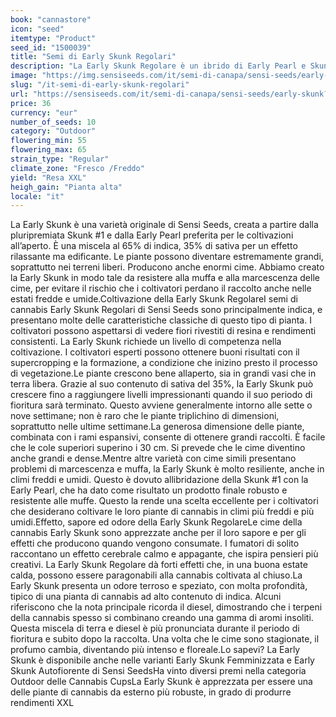 ```yaml
---
book: "cannastore"
icon: "seed"
itemtype: "Product"
seed_id: "1500039"
title: "Semi di Early Skunk Regolari"
description: "La Early Skunk Regolare è un ibrido di Early Pearl e Skunk #1. Questa miscela 35% sativa/65% indica è adatta alla coltivazione all’aperto. Rendimento XXL."
image: "https://img.sensiseeds.com/it/semi-di-canapa/sensi-seeds/early-skunk-image.png"
slug: "/it-semi-di-early-skunk-regolari"
url: "https://sensiseeds.com/it/semi-di-canapa/sensi-seeds/early-skunk?a_aid=cannastore"
price: 36
currency: "eur"
number_of_seeds: 10
category: "Outdoor"
flowering_min: 55
flowering_max: 65
strain_type: "Regular"
climate_zone: "Fresco /Freddo"
yield: "Resa XXL"
heigh_gain: "Pianta alta"
locale: "it"
---
```

La Early Skunk è una varietà originale di Sensi Seeds, creata a partire dalla pluripremiata Skunk #1 e dalla Early Pearl preferita per le coltivazioni all’aperto. È una miscela al 65% di indica, 35% di sativa per un effetto rilassante ma edificante. Le piante possono diventare estremamente grandi, soprattutto nei terreni liberi. Producono anche enormi cime. Abbiamo creato la Early Skunk in modo tale da resistere alla muffa e alla marcescenza delle cime, per evitare il rischio che i coltivatori perdano il raccolto anche nelle estati fredde e umide.Coltivazione della Early Skunk RegolareI semi di cannabis Early Skunk Regolari di Sensi Seeds sono principalmente indica, e presentano molte delle caratteristiche classiche di questo tipo di pianta. I coltivatori possono aspettarsi di vedere fiori rivestiti di resina e rendimenti consistenti. La Early Skunk richiede un livello di competenza nella coltivazione. I coltivatori esperti possono ottenere buoni risultati con il supercropping e la formazione, a condizione che inizino presto il processo di vegetazione.Le piante crescono bene allaperto, sia in grandi vasi che in terra libera. Grazie al suo contenuto di sativa del 35%, la Early Skunk può crescere fino a raggiungere livelli impressionanti quando il suo periodo di fioritura sarà terminato. Questo avviene generalmente intorno alle sette o nove settimane; non è raro che le piante triplichino di dimensioni, soprattutto nelle ultime settimane.La generosa dimensione delle piante, combinata con i rami espansivi, consente di ottenere grandi raccolti. È facile che le cole superiori superino i 30 cm. Si prevede che le cime diventino anche grandi e dense.Mentre altre varietà con cime simili presentano problemi di marcescenza e muffa, la Early Skunk è molto resiliente, anche in climi freddi e umidi. Questo è dovuto allibridazione della Skunk #1 con la Early Pearl, che ha dato come risultato un prodotto finale robusto e resistente alle muffe. Questo la rende una scelta eccellente per i coltivatori che desiderano coltivare le loro piante di cannabis in climi più freddi e più umidi.Effetto, sapore ed odore della Early Skunk RegolareLe cime della cannabis Early Skunk sono apprezzate anche per il loro sapore e per gli effetti che producono quando vengono consumate. I fumatori di solito raccontano un effetto cerebrale calmo e appagante, che ispira pensieri più creativi. La Early Skunk Regolare dà forti effetti che, in una buona estate calda, possono essere paragonabili alla cannabis coltivata al chiuso.La Early Skunk presenta un odore terroso e speziato, con molta profondità, tipico di una pianta di cannabis ad alto contenuto di indica. Alcuni riferiscono che la nota principale ricorda il diesel, dimostrando che i terpeni della cannabis spesso si combinano creando una gamma di aromi insoliti. Questa miscela di terra e diesel è più pronunciata durante il periodo di fioritura e subito dopo la raccolta. Una volta che le cime sono stagionate, il profumo cambia, diventando più intenso e floreale.Lo sapevi? La Early Skunk è disponibile anche nelle varianti Early Skunk Femminizzata e Early Skunk Autofiorente di Sensi SeedsHa vinto diversi premi nella categoria Outdoor delle Cannabis CupsLa Early Skunk è apprezzata per essere una delle piante di cannabis da esterno più robuste, in grado di produrre rendimenti XXL
